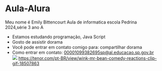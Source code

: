# Aula-Alura
Meu nome é Emily Bittencourt
Aula de informatica escola Pedrina 2024,série 3 ano A
- Estamos estudando programação, Java Script
- Gosto de assistir dorama
- Você pode entrar em contato comigo para:
  compartilhar dorama
 - Como entrar em contato: 00001099382695sp@al.educacao.sp.gov.br
   ![](https://media1.tenor.com/m/NyyAMoee3ycAAAAd/wink-mr-bean.gif)
https://tenor.com/pt-BR/view/wink-mr-bean-comedy-reactions-clip-gif-18507863
